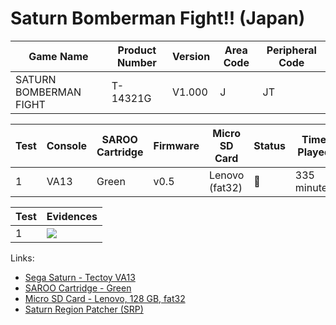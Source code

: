 # Saturn Bomberman Fight!! (Japan)

| Game Name              | Product Number | Version | Area Code | Peripheral Code |
| ---------------------- | -------------- | ------- | --------- | --------------- |
| SATURN BOMBERMAN FIGHT | T-14321G       | V1.000  | J         | JT              |

| Test | Console | SAROO Cartridge | Firmware | Micro SD Card  | Status | Time Played |
| ---- | ------- | --------------- | -------- | -------------- | ------ | ----------- |
| 1    | VA13    | Green           | v0.5     | Lenovo (fat32) | :100:  | 335 minutes |

| Test | Evidences                                                                                        |
| ---- | ------------------------------------------------------------------------------------------------ |
| 1    | [![](https://img.youtube.com/vi/uTye-eSmKp0/0.jpg)](https://www.youtube.com/watch?v=uTye-eSmKp0) |

Links:

- [Sega Saturn - Tectoy VA13](../../../Info/Consoles/VA13/README.md)
- [SAROO Cartridge - Green](../../../Info/Cartridges/RetroGameParadiseStore/1.32F/README.md)
- [Micro SD Card - Lenovo, 128 GB, fat32](../../../Info/SdCards/Lenovo/128GB/fat32/README.md)
- [Saturn Region Patcher (SRP)](https://segaxtreme.net/resources/saturn-region-patcher.81/download)
